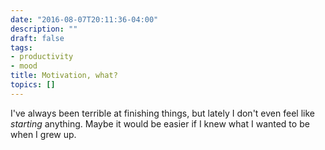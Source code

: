 ```yaml
---
date: "2016-08-07T20:11:36-04:00"
description: ""
draft: false
tags:
- productivity
- mood
title: Motivation, what?
topics: []
---
```


I've always been terrible at finishing things, but lately I don't even feel like
*starting* anything. Maybe it would be easier if I knew what I wanted to be when
I grew up.
